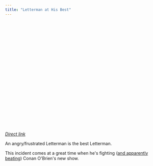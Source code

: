 ```yaml
---
title: "Letterman at His Best"
---
```

<p><object width="425" height="344"><param name="movie" value="https://www.youtube.com/v/qRsUJABhGDw&color1=0xb1b1b1&color2=0xcfcfcf&hl=en&feature=player_embedded&fs=1"></param><param name="allowFullScreen" value="true"></param><param name="allowScriptAccess" value="always"></param><embed src="https://www.youtube.com/v/qRsUJABhGDw&color1=0xb1b1b1&color2=0xcfcfcf&hl=en&feature=player_embedded&fs=1" type="application/x-shockwave-flash" allowfullscreen="true" allowScriptAccess="always" width="425" height="344"></embed></object></p>
<p><em><a href="https://www.youtube.com/watch?v=qRsUJABhGDw&feature=player_embedded">Direct link</a></em></p>
<p>An angry/frustrated Letterman is the best Letterman.</p>
<p>This incident comes at a great time when he's fighting (<a href="https://www.nytimes.com/2009/06/11/arts/television/11arts-LETTERMANLEA_BRF.html?ref=todayspaper">and apparently beating</a>) Conan O'Brien's new show.</p>
